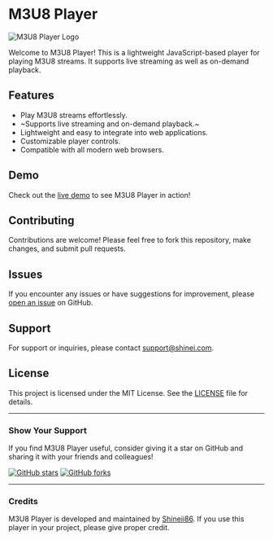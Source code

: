 # M3U8 Player

![M3U8 Player Logo](https://example.com/m3u8player_logo.png)

Welcome to M3U8 Player! This is a lightweight JavaScript-based player for playing M3U8 streams. It supports live streaming as well as on-demand playback.

## Features

- Play M3U8 streams effortlessly.
- ~Supports live streaming and on-demand playback.~
- Lightweight and easy to integrate into web applications.
- Customizable player controls.
- Compatible with all modern web browsers.

## Demo

Check out the [live demo](https://shineii86.github.io/m3u8player/) to see M3U8 Player in action!

## Contributing

Contributions are welcome! Please feel free to fork this repository, make changes, and submit pull requests.

## Issues

If you encounter any issues or have suggestions for improvement, please [open an issue](https://github.com/Shineii86/m3u8player/issues) on GitHub.

## Support

For support or inquiries, please contact [support@shinei.com](mailto:ikx7a@hotmail.com).

## License

This project is licensed under the MIT License. See the [LICENSE](LICENSE) file for details.

---

### Show Your Support

If you find M3U8 Player useful, consider giving it a star on GitHub and sharing it with your friends and colleagues!

[![GitHub stars](https://img.shields.io/github/stars/Shineii86/m3u8player.svg?style=social)](https://github.com/Shineii86/m3u8player/stargazers)
[![GitHub forks](https://img.shields.io/github/forks/Shineii86/m3u8player.svg?style=social)](https://github.com/Shineii86/m3u8player/network/members)

---

### Credits

M3U8 Player is developed and maintained by [Shineii86](https://github.com/Shineii86). If you use this player in your project, please give proper credit.
